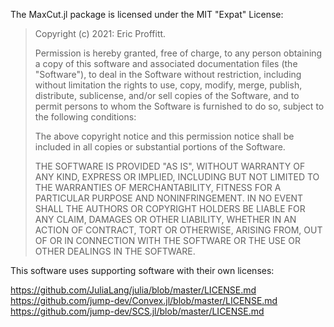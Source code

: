 The MaxCut.jl package is licensed under the MIT "Expat" License:

> Copyright (c) 2021: Eric Proffitt.
>
> Permission is hereby granted, free of charge, to any person obtaining
> a copy of this software and associated documentation files (the
> "Software"), to deal in the Software without restriction, including
> without limitation the rights to use, copy, modify, merge, publish,
> distribute, sublicense, and/or sell copies of the Software, and to
> permit persons to whom the Software is furnished to do so, subject to
> the following conditions:
>
> The above copyright notice and this permission notice shall be
> included in all copies or substantial portions of the Software.
>
> THE SOFTWARE IS PROVIDED "AS IS", WITHOUT WARRANTY OF ANY KIND,
> EXPRESS OR IMPLIED, INCLUDING BUT NOT LIMITED TO THE WARRANTIES OF
> MERCHANTABILITY, FITNESS FOR A PARTICULAR PURPOSE AND NONINFRINGEMENT.
> IN NO EVENT SHALL THE AUTHORS OR COPYRIGHT HOLDERS BE LIABLE FOR ANY
> CLAIM, DAMAGES OR OTHER LIABILITY, WHETHER IN AN ACTION OF CONTRACT,
> TORT OR OTHERWISE, ARISING FROM, OUT OF OR IN CONNECTION WITH THE
> SOFTWARE OR THE USE OR OTHER DEALINGS IN THE SOFTWARE.

This software uses supporting software with their own licenses:

https://github.com/JuliaLang/julia/blob/master/LICENSE.md<br />
https://github.com/jump-dev/Convex.jl/blob/master/LICENSE.md<br />
https://github.com/jump-dev/SCS.jl/blob/master/LICENSE.md
